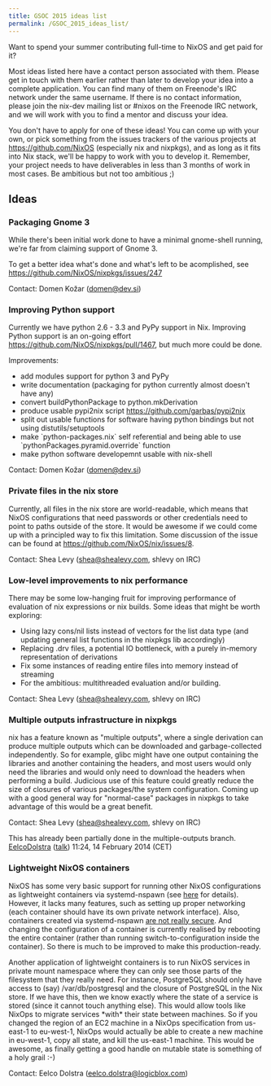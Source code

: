 ```yaml
---
title: GSOC 2015 ideas list
permalink: /GSOC_2015_ideas_list/
---
```


Want to spend your summer contributing full-time to NixOS and get paid for it?

Most ideas listed here have a contact person associated with them. Please get in touch with them earlier rather than later to develop your idea into a complete application. You can find many of them on Freenode's IRC network under the same username. If there is no contact information, please join the nix-dev mailing list or \#nixos on the Freenode IRC network, and we will work with you to find a mentor and discuss your idea.

You don't have to apply for one of these ideas! You can come up with your own, or pick something from the issues trackers of the various projects at <https://github.com/NixOS> (especially nix and nixpkgs), and as long as it fits into Nix stack, we'll be happy to work with you to develop it. Remember, your project needs to have deliverables in less than 3 months of work in most cases. Be ambitious but not too ambitious ;)

Ideas
-----

### Packaging Gnome 3

While there's been initial work done to have a minimal gnome-shell running, we're far from claiming support of Gnome 3.

To get a better idea what's done and what's left to be acomplished, see <https://github.com/NixOS/nixpkgs/issues/247>

Contact: Domen Kožar (domen@dev.si)

### Improving Python support

Currently we have python 2.6 - 3.3 and PyPy support in Nix. Improving Python support is an on-going effort <https://github.com/NixOS/nixpkgs/pull/1467>, but much more could be done.

Improvements:

-   add modules support for python 3 and PyPy
-   write documentation (packaging for python currently almost doesn't have any)
-   convert buildPythonPackage to python.mkDerivation
-   produce usable pypi2nix script <https://github.com/garbas/pypi2nix>
-   split out usable functions for software having python bindings but not using distutils/setuptools
-   make \`python-packages.nix\` self referential and being able to use \`pythonPackages.pyramid.override\` function
-   make python software developemnt usable with nix-shell

Contact: Domen Kožar (domen@dev.si)

### Private files in the nix store

Currently, all files in the nix store are world-readable, which means that NixOS configurations that need passwords or other credentials need to point to paths outside of the store. It would be awesome if we could come up with a principled way to fix this limitation. Some discussion of the issue can be found at <https://github.com/NixOS/nix/issues/8>.

Contact: Shea Levy (shea@shealevy.com, shlevy on IRC)

### Low-level improvements to nix performance

There may be some low-hanging fruit for improving performance of evaluation of nix expressions or nix builds. Some ideas that might be worth exploring:

-   Using lazy cons/nil lists instead of vectors for the list data type (and updating general list functions in the nixpkgs lib accordingly)
-   Replacing .drv files, a potential IO bottleneck, with a purely in-memory representation of derivations
-   Fix some instances of reading entire files into memory instead of streaming
-   For the ambitious: multithreaded evaluation and/or building.

Contact: Shea Levy (shea@shealevy.com, shlevy on IRC)

### Multiple outputs infrastructure in nixpkgs

nix has a feature known as "multiple outputs", where a single derivation can produce multiple outputs which can be downloaded and garbage-collected independently. So for example, glibc might have one output containing the libraries and another containing the headers, and most users would only need the libraries and would only need to download the headers when performing a build. Judicious use of this feature could greatly reduce the size of closures of various packages/the system configuration. Coming up with a good general way for "normal-case" packages in nixpkgs to take advantage of this would be a great benefit.

Contact: Shea Levy (shea@shealevy.com, shlevy on IRC)


This has already been partially done in the multiple-outputs branch. [EelcoDolstra](/User:EelcoDolstra "wikilink") ([talk](/User_talk:EelcoDolstra "wikilink")) 11:24, 14 February 2014 (CET)

### Lightweight NixOS containers

NixOS has some very basic support for running other NixOS configurations as lightweight containers via systemd-nspawn (see [here](https://github.com/NixOS/nixpkgs/commit/9ee30cd9b51c46cea7193993d006bb4301588001) for details). However, it lacks many features, such as setting up proper networking (each container should have its own private network interface). Also, containers created via systemd-nspawn [are not really secure](http://lists.freedesktop.org/archives/systemd-devel/2011-April/002077.html). And changing the configuration of a container is currently realised by rebooting the entire container (rather than running switch-to-configuration inside the container). So there is much to be improved to make this production-ready.

Another application of lightweight containers is to run NixOS services in private mount namespace where they can only see those parts of the filesystem that they really need. For instance, PostgreSQL should only have access to (say) /var/db/postgresql and the closure of PostgreSQL in the Nix store. If we have this, then we know exactly where the state of a service is stored (since it cannot touch anything else). This would allow tools like NixOps to migrate services \*with\* their state between machines. So if you changed the region of an EC2 machine in a NixOps specification from us-east-1 to eu-west-1, NixOps would actually be able to create a new machine in eu-west-1, copy all state, and kill the us-east-1 machine. This would be awesome, as finally getting a good handle on mutable state is something of a holy grail :-)

Contact: Eelco Dolstra (eelco.dolstra@logicblox.com)